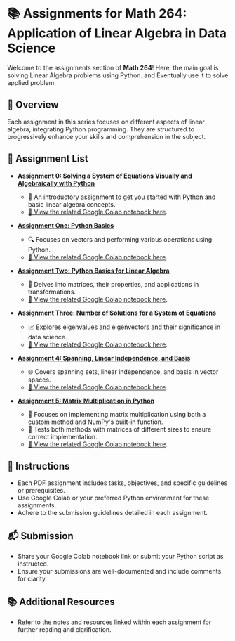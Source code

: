 # 📚 Assignments for Math 264: Application of Linear Algebra in Data Science

Welcome to the assignments section of **Math 264**! Here, the main goal is solving Linear Algebra problems using Python. and Eventually use it to solve applied problem. 

## 🌟 Overview

Each assignment in this series focuses on different aspects of linear algebra, integrating Python programming. They are structured to progressively enhance your skills and comprehension in the subject.

## 📝 Assignment List

- [**Assignment 0: Solving a System of Equations Visually and Algebraically with Python**](./Math264_Python_HW0.pdf)
  - 🚀 An introductory assignment to get you started with Python and basic linear algebra concepts.
  - [🔗 View the related Google Colab notebook here](./Math264_Assinment_0.ipynb).
  
- [**Assignment One: Python Basics**](./Math264_Python_HW1.pdf)
  - 🔍 Focuses on vectors and performing various operations using Python.
  - [🔗 View the related Google Colab notebook here](./Tutorial_Assignment_One_Python_Basics_for_Linear_Algebra.ipynb).

- [**Assignment Two: Python Basics for Linear Algebra**](./Math264_Python_HW2.pdf)
  - 🧮 Delves into matrices, their properties, and applications in transformations.
  - [🔗 View the related Google Colab notebook here](./Tutorial_Assignment_Two.ipynb).

- [**Assignment Three: Number of Solutions for a System of Equations**](./Math264_Python_HW3.pdf)
  - 📈 Explores eigenvalues and eigenvectors and their significance in data science.
  - [🔗 View the related Google Colab notebook here](./Tutorial_Assignment_Three_.ipynb).

- [**Assignment 4: Spanning, Linear Independence, and Basis**](./Math264_Python_HW4.pdf)
  - 🌐 Covers spanning sets, linear independence, and basis in vector spaces.
  - [🔗 View the related Google Colab notebook here](./Tutorial_Assignment_Four_Python_Basics_for_Linear_Algebra.ipynb).
 
    
- [**Assignment 5: Matrix Multiplication in Python**](./Math264_Python_HW5.pdf)
  - 🧮 Focuses on implementing matrix multiplication using both a custom method and NumPy's built-in function.
  - 🔄 Tests both methods with matrices of different sizes to ensure correct implementation.
  - [🔗 View the related Google Colab notebook here](./Tutorial_Assignment_Five_.ipynb).


## 📖 Instructions

- Each PDF assignment includes tasks, objectives, and specific guidelines or prerequisites.
- Use Google Colab or your preferred Python environment for these assignments.
- Adhere to the submission guidelines detailed in each assignment.

## 📬 Submission

- Share your Google Colab notebook link or submit your Python script as instructed.
- Ensure your submissions are well-documented and include comments for clarity.

## 📚 Additional Resources

- Refer to the notes and resources linked within each assignment for further reading and clarification.
